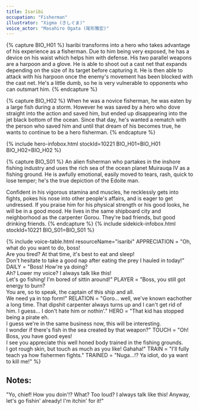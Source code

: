 ```yaml
---
title: Isaribi
occupation: "Fisherman"
illustrator: "Xigma (きしぐま)"
voice_actor: "Masahiro Ogata (尾形雅宏)"
---
```


{% capture BIO_H01 %}
Isaribi transforms into a hero who takes advantage of his experience as a fisherman. Due to him being very exposed, he has a device on his waist which helps him with defense. His two parallel weapons are a harpoon and a glove. He is able to shoot out a cast net that expands depending on the size of its target before capturing it. He is then able to attack with his harpoon once the enemy's movement has been blocked with the cast net. He's a little dumb, so he is very vulnerable to opponents who can outsmart him.
{% endcapture %}

{% capture BIO_H02 %}
When he was a novice fisherman, he was eaten by a large fish during a storm. However he was saved by a hero who dove straight into the action and saved him, but ended up disappearing into the jet black bottom of the ocean. Since that day, he's wanted a rematch with the person who saved him and until that dream of his becomes true, he wants to continue to be a hero fisherman.
{% endcapture %}

{% include hero-infobox.html stockId=10221 BIO_H01=BIO_H01 BIO_H02=BIO_H02 %}

{% capture BIO_S01 %}
An alien fisherman who partakes in the inshore fishing industry and uses the rich sea of the ocean planet Muirauqa IV as a fishing ground. He is awfully emotional, easily moved to tears, rash, quick to lose temper; he's the true depiction of the Edoite man.

Confident in his vigorous stamina and muscles, he recklessly gets into fights, pokes his nose into other people's affairs, and is eager to get undressed. If you praise him for his physical strength or his good looks, he will be in a good mood. He lives in the same shipboard city and neighborhood as the carpenter Gorou. They're bad friends, but good drinking friends.
{% endcapture %}
{% include sidekick-infobox.html stockId=10221 BIO_S01=BIO_S01 %}

{% include voice-table.html resourceName="isaribi"
APPRECIATION = "Oh, what do you want to do, boss!<br>Are you tired?  At that time, it's best to eat and sleep!<br>Don't hesitate to take a good nap after eating  the prey I hauled in today!"
DAILY = "Boss!  How're ya doing? <br>Ah?  Lower my voice?  I always talk like this!<br>Let's go fishing!  I'm bored of sittin around!"
PLAYER = "Boss, you still got energy to burn?<br>You are, so to speak, the captain of this ship and all.<br>We need ya in top form!"
RELATION = "Goro... well, we've known eachother a long time. That dipshit carpenter always turns up and I can't get rid of him. I guess... I don't hate him or nothin'."
HERO = "That kid has stopped being a pirate eh.<br>I guess we're in the same business now, this will be interesting.<br>I wonder if there's fish in the sea created by that weapon?"
TOUCH = "Oh!  Boss, you have good eyes!<br>I see you  appreciate this well honed body trained in the fishing grounds.<br>I got rough skin, but touch as much as you like!  Gahaha!"
TRAIN = "I'll fully teach ya how fishermen fights."
TRAINED = "Nuga…!? Ya idiot, do ya want to kill me!"
%}

## Notes:

"Yo, chief! How you doin'!? What? Too loud? I always talk like this! Anyway, let's go fishin' already! I'm itchin' for it!"
